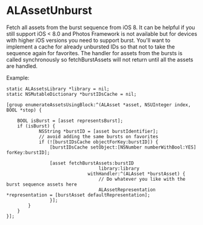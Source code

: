 # ALAssetUnburst
Fetch all assets from the burst sequence from iOS 8. It can be helpful if you still support iOS < 8.0 and
Photos Framework is not available but for devices with higher iOS versions you need to support burst. 
You'll want to implement a cache for already unbursted IDs so that not to take the sequence again for favorites.
The handler for assets from the bursts is called synchronously so fetchBurstAssets will not return until all the assets are handled.

Example:

```
static ALAssetsLibrary *library = nil;
static NSMutableDictionary *burstIDsCache = nil;

[group enumerateAssetsUsingBlock:^(ALAsset *asset, NSUInteger index, BOOL *stop) {

    BOOL isBurst = [asset representsBurst];
    if (isBurst) {
            NSString *burstID = [asset burstIdentifier];
            // avoid adding the same bursts on favorites
            if (![burstIDsCache objectForKey:burstID]) {
                [burstIDsCache setObject:[NSNumber numberWithBool:YES] forKey:burstID];

                [asset fetchBurstAssets:burstID
                                  library:library
                              withHandler:^(ALAsset *burstAsset) {
                                  // Do whatever you like with the burst sequence assets here
                                  ALAssetRepresentation *representation = [burstAsset defaultRepresentation];
                }];
        }
    }
}];
```
